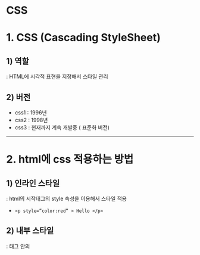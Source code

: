 # CSS

# 1. CSS (Cascading StyleSheet)

## 1) 역할

: HTML에 시각적 표현을 지정해서 스타일 관리

## 2) 버전

- css1 : 1996년
- css2 : 1998년
- css3 : 현재까지 계속 개발중 ( 표준화 버전)

<hr>

# 2. html에 css 적용하는 방법

## 1) 인라인 스타일

: html의 시작태그의 style 속성을 이용해서 스타일 적용

- `<p style=”color:red” > Hello </p>`

## 2) 내부 스타일

: <head> 태그 안의 <style> 태그에서 css를 지정하는 방법

```html
<head>
	<style>
			p{
				color : red;
			}
	</style>
</head>		
```

- 태그 이름(전역), id값( #id ), class이름( .class )으로 특정 태그를 지정해서 css를 적용할 수 있다는 점

## 3) 외부 스타일

: html 파일 외부에 *.css 형식의 파일을 작성해 css 지정하는 방법으로, html에서 css 파일을 참조해서 사용한다.

- 같은 *.css 파일을 사용하는 여러 html 페이지는 맨 처음 요청한 페이지에서 다운로드 받아서 웹 브라우저 캐시 메모리에 저장된 *.css 파일을 재사용해서 참조한다.
- `<link rel=”stylesheet”  href=”test.css” >`

## 4) 우선순위

       인라인 스타일    >    내부 스타일    >     외부 스타일

<hr>

# 3. CSS 선수 내용

## 1) Cascading

: DOM 트리의 상위에서 정의한 스타일이 하위 요소로 전달되는 개념이다. 자식 요소 입장에서 여러 스타일이 중복 적용될 수도 있다. 하위에서 스타일 재정의로 해결 가능

## 2) 명시도 ( Specificity )

https://developer.mozilla.org/en-US/docs/Web/CSS/Specificity

:  선택자마다 우선순위가 있다. 같은 명시도를 가지면 나중에 정의한 선택자가 적용된다. 

- 우선순위  :   인라인   >   id   >   class, 속성명    >   태그
- !important
    - 권장하지 않음
    - 명시도의 우선순위를 다 무시하고 가장 최우선 순위를 가진다.
    - `color: red !important;`
- 선택자를 결합해서 구체적으로 지정할 수록 명시도가 올라간다.
    
    ```html
    <!DOCTYPE html>
    <html lang="en">
      <head>
        <title>명시도</title>
        <style>
          h1 {
            color: red;
          }
           /* blue가 적용됨 */
          #xxx > h1 {
            color: blue;
          }
        </style>
      </head>
      <body>
        <div id="xxx">
          <h1>Hello</h1>
        </div>
      </body>
    </html>
    ```
    
<hr>

# 4. 선택자

## 1) 전체 선택자

: * 로 html의 모든 요소들을 선택한다.

- 

## 2) 태그 선택자

: 태그명으로 표현한다. 

- 같은 태그인 요소들에 전체 적용된다.
- 명시도 : (0, 0, 1)
- `div {  color: blue; }`

## 3) id 선택자

: 태그에 id 속성을 지정하고, #id값 으로 표현한다. 

- 태그마다 유일한 id를 지정해서 요소들을 식별한다.
- 명시도 : (1, 0, 0)

## 4) class 선택자

: 태그의 class 속성을 지정하고, .class값 으로 표현한다. 한번에 여러값으로 class를 지정할 수 있고, 중복값도 가능하다.

- `<li class="select xxx">A3</li>`
- .xxx : 클래스명이 xxx인 태그를 찾음
- p.xxx : p태그이고 클래스명이 xxx인 태그를 찾음
- p .xxx : p태그 자식에서 클래스명이 xxx인 태그를 찾음
- 명시도 : (0, 1, 0)

## 5) 계층구조

### - 자식

- 부모태그  >  자식태그
    
    :  부모태그를 먼저 찾고, 부모 바로 아래의 자식태그를 찾는다. 
    
    - 자손이 아니라 자식까지만 찾아준다. ( 1레벨 )

### - 자손

- 부모태그  자식태그
    
    : 공백으로 자손을 표현한다.
    
    - 자손은 자식까지 포함한다. ( 2레벨 )]

### - 형제

- 선택자 + 형제태그
    
    : 인접한 바로 뒤 형제만 참조한다.
    
    - .xxx + p

### - 형제들 (sibilings)

- 선택자 ~ 형제태그
    
    : 인접한 요소 뒤의 모든 형제들을 참조한다.
    
    - .xxx ~ p

### - 속성

- 속성명으로 찾기
    
    : [속성명] , 태그[속성명]
    
    - a[href] { color : red; }

- 속성값으로 찾기
    
    : [속성명=”속성값”],  태그[속성명=”속성값”]
    
    - [class=”xxx”] { color : red; }

- 특정 속성값으로 시작하는 요소 찾기
    
    : [속성명 ^= ”속성값”],  태그[속성명 ^= ”속성값”]
    
    - a[href ^= ”https”]{ color : red; }

- 특정 속성값으로 끝나는 요소 찾기
    
    : [속성명 $= ”속성값”],  태그[속성명 $= ”속성값”]
    
    - a[href $= ”net”]{ color : red; }

- 특정값을 포함하는 요소 찾기
    
    : [속성명 *= ”속성값”],  태그[속성명 *= ”속성값”]
    
    - a[href *= ”www”]{ color : red; }


<hr>

# 5. 의사코드 ( pseudo code )

: html의 시멘틱 태그처럼 이름안에 기능이 내포되어 있는 선택자

## 1) 의사 클래스 ( pseudo class )

- :클래스명
    - :first-child

- a태그의 link 관련 의사 클래스
    
    방문전 (기본: blue)     :   a:link { color:red; }
    
    방문후 (기본: purple) :    a:visted { color:green; }
    
    마우스오버                 :    a:hover{ color:yellow; }     
    
    누르고 있을떄 (기본: red) : a:active{ color:blue; }\
    

- 자식 선택하는 의사 클래스 ( 지정된 선택자의 부모 기준)
    - :first-child : 태그의 부모를 찾고 그 부모의 첫번째 자식을 찾음 ( 위치상 첫번째 )
        - first-of-type() : 태그의 부모를 찾고 그 부모에서 태그 별 첫번째 자식을 찾음 ( 태그별 첫번째 )
    - :last-child :  태그의 부모를 찾고 그 부모의 마지막 자식을 찾음
    - :only-child :  태그의 부모를 찾고 그 부모의 유일한 자식을 찾음
        - :empty : 자식이 없는 태그를 참조
    - :nth-child(n) : n번째 자식을 찾음

- 사용자 입력 태그에서 사용하는 의사 클래스
    - :focus
        - input:focus { }
    - :blur
        - focus 반대
    - :checked
        - 체크박스 및 select 태그에서 값을 선택했을 때
    - :enabled / :disabled
        - 활성화 / 비활성화

## 2) 의사 요소 ( pseudo elements )

: 의사 클래스는 태그 전체에 스타일이 적용되고 의사 요소는 부분적으로 스타일이 적용된다.

- ::요소
    - ::first-line
        - 문단의 첫줄
        - `p::first-line {color: red;}`
    - ::first-letter
        - 텍스트의 첫글자
        - `p::first-letter { color: blue;}`
    
- 특정요소에 컨텐츠(문자열, image..) 삽입
    
    : 무조건 content 속성을 지정해야된다. 
    
    - ::before { content : 값 | url(’이미지경로’) }
    - *::after { content : 값 | url(’이미지경로’) }*

---

# 6. Box 모델

## 1) 개요

: css(html)에서 모든 요소는 box로 관리한다.

## 2) 구성요소
![image](https://github.com/user-attachments/assets/02ccdfdd-22f2-4dbe-95f9-4186781e90d2)
### - content

: 실질적 내용 ( 텍스트, 이미지, .. )

### - padding

: 패딩은 content의 안쪽 여백 (top, bottom, left, right)

### - border

: 보더는 content를 감싸는 테두리 ( 색상, 굵기, 여부, 선의종류 )

### - margin

: 마진은 content 비낕쪽 여백 (top, bottom, left, right)

- body에 기본적으로 margin : 8px 로 되어 있음.

## 3) 블럭레벨 vs 인라인레벨

1. 블럭레벨
    - 웹 브라우저의 전체 너비를 차지하기에, 다음 요소는 새로운 라인에 추가된다.
    - 크롬 브라우저의 개발자도구(f12)로 확인하면 width와 height값을 확인할 수 있다.
    - 명시적으로 width, height를 지정할 수 있다.
2. 인라인레벨
    - 자신의 content 크기만큼 너비를 차지하기에, 다음 요소는 5같은 라인에 추가된다.
    - 크롬 브라우저의 개발자도구(f12)로 확인하면 width와 height가 auto로 보인다.
    - width와 height를 명시적으로 지정해도 적용되지 않는다.

## 4) width 와 height

: Box 모델에서의 content의 너비와 높이를 의미한다.

- 문법
    
    : width | height : 절대값(px)
    
      width | height : 상대값(%, rem)
    
    - 상대값은 부모의 너비, 높이를 기준으로 한다.
    - 1rem(1em) = 16px
    - position 속성에 따라 기준이 달라질 수 있다.

---

# 7. box-sizing 속성

: 요소의 너비와 높이를 계산하는 방식이다.

## content-box

- 기본(디폴트) 속성
- padding, border 의 값이 지정된 width와 height에 추가되어 실제 박스 크기가  설정된다.
- 따라서 실제 너비와 높이는 지정한 값보다 커질 수 도 있다.
    - 최종 width = 지정한 width + padding + border

## border-box

- 지정한 width와 height는 고정되고, 그 안에서 padding과 border가 포함되어 그려진다.
- 패딩과 보더를 지정해도 박스 크기는 고정되기에 박스 크기가 변경될 위험성이 없다.

---

# 8. margin

## 1) 기능

: **요소(content)의 테두리(border) 바깥쪽 여백**을 제어한다 .

- px와 % 지정 가능

## 2) 문법

- 개별적으로 4개 위치 지정
    
    `margin-top : 10px, margin-right : 10px, margin-bottom : 10px, margin-left : 10px`
    
- 축약 표현
    - 개별위치 4개 모두 지정
        
        `margin : 10px 10px 10px 10px /* (top right bottom left */`
        
    - 개별위치 3개 지정
        
        `margin : 10px 10px 10px /* top right|left bottom */`
        
    - 개별위치 2개 지정
        
        `margin : 10px 10px  /*(top|bottom right|left*/` 
        
    - 1개 지정
        
        `margin : 10px  /*(top|bottom|right|left*/` 
        

## 3) margin의 상쇄

: **인접한 box의 margin은** 서로 겹쳐질 수 있는데 이때 하나로 합쳐서 margin이 만들어지는 것이 아니고 **큰 크기의 margin으로 대체된다.**

```
      width: 100px;
      margin: auto;
      background-color: red;
```

```css
 #x1 {
      margin: 20px 10px;
    }
 #x2 {
      margin: 50px 10px;
    }
```

- x1과 x1 사이의 마진은 70px가 아니라 50px이다.

## 4) 중앙정렬 ( 수평으로 가운데 정렬 )

: `margin: auto;`

- 반드시 **블럭레벨**이면서 **width 값을 가져야** 적용이 된다.

---

# 9. Padding

## 1) 기능

: **요소(content) 내용과 테두리(border) 사이의 여백**을 제어한다.

## 2) 문법

- 개별적으로 4개 위치 지정
    
    `padding-top : 10px, padding-right : 10px, padding-bottom : 10px, padding-left : 10px`
    
- 축약 표현
    - 개별위치 4개 모두 지정
        
        `padding: 10px 10px 10px 10px /* (top right bottom left */`
        
    - 개별위치 3개 지정
        
        `padding: 10px 10px 10px /* top right|left bottom */`
        
    - 개별위치 2개 지정
        
        `padding: 10px 10px  /*(top|bottom right|left*/` 
        
    - 1개 지정
        
        `padding: 10px  /*(top|bottom|right|left*/` 
        
---

# 10. border ( 테두리 )

## 1) 기능

: margin과 padding 사이의 테두리

- 3가지 속성을 이용해서 스타일 지정이 가능하다.
    
    - width : border 두께
    
    - style : border 스타일 ( 실선, 점선, .. )
    
    - color : border 색상
    

## 2) 문법1 - 개별

- width
    
    `border-top-width : 5px`
    
- style
    
    `border-top-style : soild | dotted | dashed..`
    
- color
    
    `border-color : red;`
    

## 3) 문법2 - 개별 축약 지정

- width
    
    `border-width: top right bottom left` 
    
    `border-width: top right|left bottom` 
    
    `border-width: top|bottom`  
    
    `right|left` 
    
    `border-width: top|right|bottom|left` 
    
- style
    
    `border-style : top right bottom left` 
    
    `border-style : top right|left bottom` 
    
    `border-style : top|bottom  right|left` 
    
    `border-style : top|right|bottom|left` 
    
- color
    
    `border-color : red`
    
    `border-color: blue yellow red purple;`
    

## 4) 문법 - width + style + color

- `border: width style color;`

## 5) border-radius 속성

: box의 boder를 둥글게 설정할 떄 사용하는 속성으로, 값이 클수록 동글해진다.

- `border-radius : 50%  // 원`
- `border-radius : 10px`

---

# 11. 요소배치

## 1)  display

- display : block           :   블럭 레벨로 배치
- display : inline           :   인라인 레벨로 배치
- display:  inline-block :   인라인-블럭 레벨 ( 인라인레벨 + width + height)
- diplay : none              :   화면 레더링 방지, 영역유지 안됨

## 2) position

: position의 top, right, bottom, left 속성을 이용해서 요소의 실제 위치를 바꿀 수 있다.

- **position : static (기본)**
    - 블럭레벨은 세로 배치, 인라인 레벨은 가로 배치, left와 top이 8px 마진을 가진다.
    - **top, right, bottom, left 속성을 지정해도 적용되지 않는다**. 따라서 static이 아닌 다른 값으로 지정해야 4가지 속성을 사용할 수 있다.
    
    ```css
    /***top, right, bottom, left 속성을 지정해도 적용되지 않는다***/
    position: static;
    top: 300px;
    left: 300px;
    ```
    
- **position : relative**
    - 기준 위치는 ‘positon : static’ 일 때의 위치
    - **top, right, bottom, left 속성을 지정할 수 있다.**
- **position : absolute**
    - 부모 요소와 같이 사용된다.
    - 기준 위치는 부모요소이다.
        - **부모가 position:relative**   :  자식 요소 기준은 부모가 된다.
        - 부모에 positon 속성 X ( position : static )  : 자식 요소 기준은 뷰포트( 웹 브라우저)가 된다.
- **position : fixed**
    - **기준은 웹브라우저 화면( 뷰포트 : viewport ) 이다.**
    - **top, right, bottom, left 속성을 지정할 수 있다.**
    - **스크롤 해도 위치가 고정**된다.
- position : sticky
    - 최근에 추가된 기능, 지원여부를 확인해야 한다
        - https://caniuse.com/
    - 평시에는 static 으로 동작되고 특정 임계값을 만나면 fixed 로 동작
        
        ```css
        /*top이 40px이 되면 fixed 됨.*/
        positon : sticky;
        top : 40px; 
        ```
        

## 3) z-index

: z축으로 요소를 배치할 수 있도록 하는 속성으로, 요소들이 겹쳐보이지 않도록 할 떄 주로 사용한다.

- position : fixed  absolute 속성으로 요소가 겹쳐 보이는 경우가 생긴다.

## 1) 문법

- z-index : auto | 값
    - 디폴트는 auto이고 0을 준 것과 동일하다.
    - 값이 작을수록 밑에 배치된다.
        - 아래에 있는 요소를 위로 배치하고 샆으면 위 요소의 z-index보다 크게 값을 지정하면 된다.
        

---

# 12. 배경

## 1) 배경색

- `background-color: 색상`

## 2) 배경 이미지

- `backgorund-image : url(”경로”)`
- x축 및 y축으로 반복적으로 이미지가 출력된다.
- 배경색과 같이 사용가능

## 3) 배경 이미지 반복 제어

- `background-repeat : repeat-x | repeate-y | repeat(디폴트) | no-repeat`

## 4) 배경 이미지 크기

 `background-size : auto(기본값) | px | contain | cover`

- background-size : 30px 50px (너비, 높이)
- **background-size : contain**
    - 이미지를 보여주는 **컨테이너 사이즈에 맞춰서** 보여준다. 화면을 작게하거나 크게하면 컨테이너 사이즈에 맞춰서 자동적으로 조절된다.  단 일정 크기에서만 움직인다.
    - **이미지 전체를 확인**할 수 있다.
- **background-size : cover**
    - **이미지 비율**을 관리하기에 이미지 **전체가 바로 나오지 않을 수 있다.**
    - 화면이 커지면 비례해서 이미지가 커져서  잘려보이거나 화면이 작아지면 일정 부분까지 작아져서 잘려보일 수 있다.

## 5) 배경 이미지 위치

- `background-position : x축( px | % );`
- `background-position : x축( px | % )  y축( px | % );`
- `background-position : bottom 10px  right 20px;`
    - top, right, bottom, left 지정가능하다.

## 6) 배경 이미지 스크롤 여부

- `backgrond-attachment : scroll(기본) | fixed`

---

# 13. 크기단위 (unit)

## 1) 단위 종류

- px   (c, inch)
- %
- rem (em)
- vw ,vh

## 2) 적용 css 속성

- width/height        : %, vw, vh
- font-size               :  rem
- margin/padding   :  %,  rem
- border                  :  px
- position (top/right/bottom/left)  :  %

## 3) 단위 종류 2가지

### 절대 단위

: px만 사용하기로 한다.

### 상대 단위

- **%**
    - 기본적으로 부모 기준이고, position에 따라 기준이 달라진다.
        - position : static     : top/right/bottom/left 지정 불가
        - position : relative   : top/right/bottom/left  지정 가능, 기준은 static으로 지정했을 때의 기본 문서대열
        - position : fixed        : top/right/bottom/left  지정 가능, 기준은 뷰포트
        - position : absolute   : top/right/bottom/left 지정 가능, 부모가 relative로 지정되었으면 기준은 부모고 아닌 경우는 뷰포트 이다.
    - max - width 속성
        - % 를 사용하면 화면크기가 커짐에 따라 이미지가 계속 커질 수도 있다.
- **vw, vh**  (  vw: viewport width,    vh: viewport height )
    - 기준은 뷰포트
    - 사용하지 않는 경우
        
        ```css
        <div>
        	<h1>  <== position: fixed;  width:50%
        ```
        
    - 사용하는 경우
        
        ```css
        <div>
        	<h1>  <==  width:50vw
        ```
        
- **rem (em)**
    - 글꼴에서 주로 사용
    - 1rem(1em) = 16px  ( 16px는 웹 브라우저에 설정된 기본글꼴크기)
    - em
        - 부모요소의 em값을 상속해서 글꼴크기가 정해진다.
    - rem ( root em )
        - root인 html(body)를 상속해서 글꼴크기가 정해진다.


---

# 14. 색상

## 1) 영단어 표기

- color : red | blue | yellow …

## 2) 16진수 ( 0 ~ 15 )

- #RRGGBB  (6비트),   #RGB  (3비트)
- #FFFFFF  (흰색)
- #000000 (검정)

## 3) 10진수 ( 0 ~ 255 ) + rgb (r,g,b)

- rgb(0 ~ 255, 0 ~ 255, 0 ~ 255)
- rgb(225,255,255) : 흰색
- rgb(0,0,0) : 검정색

## 4) 투명도 (alpha)

- rgb(0 ~ 255, 0 ~ 255, 0 ~ 255, 0 ~ 1)
- 0: 완전투명, 1 : 완전불투명
- 예 > color : rgba(0, 0, 0, 0.00-004)

```css
    #x1 {
      color: red;
    }
    #x2 {
      color: #019201;
    }
    #x3 {
      color: rgb(22, 21, 100);
    }
    #x4 {
      color: rgba(23, 55, 200, 0.1);
    }
```


---

# 15. visibility  속성

: 요소를 보이거나 안 보이게 설정 할 수 있다.

- visibility  : visibile(기본)
    
                   : hidden     ⇒  요소가 안보이게  
    
              : collapse   ⇒  <table>을 안보이게
    
- hidden은 요소가 안 보이더라도 영역유지 O
- collapse는 <table> 렌더링을 방지 ( 안보이게 )하고, 영역유지 X
- - display: none도 영역유지 X


---

# 16. 투명도 (opacity) 속성

: 요소의 투명도를 제어하는 속성이다.

- opacity :  0 ~ 1 값
    - 0 : 완전투명
    - 1 : 완전불투명


---

# 17. 글꼴(font)

## 1) font-style

- font-style : normal | italic | …

## 2) font-weight

- font-weight : bold | bolder | lighter |100 ~ 900

## 3) font-size

- font-size : rem | px

## 4) font-family

- font-family : 값1, 값2, 값3, …
- 값 종류 3가지
    - generic family
        
        : 실제 글꼴들의 카데고리로서 글꼴들이 가지는 특별한 주요 특징들을 가진다
        
        - serif, sans-serif, monospace(고정폭), ….
    - font family
        
        : generic family에 속하는 실제 글꼴을 의미한다.
        
        - serif : Times New Roman, Geogia
        - sans-serif : consolas

- 크롬 브라우저에서 글꼴 확인 방법
    
    : 설정 > 모양 > 글꼴 맞춤 설정에 가면 아래와 같이 설정되어 있다.
    
    **표준 글꼴 : Malgun Gothic**   <=  font family 
    
    Serif: Batang                         <=  generic family 
    
    Sans-serif : Malgun Gothic   <=  generic family 
    

- 웹 브라우저가 글꼴을 결정하는 방법 2가지
    - font-family 속성을 명시적으로 지정하지  않는 경우
        
        : 웹 브라우저에서 기본으로 설정된 글꼴을 이용해서 렌더링 된다. 따라서 표준 글꼴 ( Malgun Gothic)으로 렌더링 
        
    
    - font-family 속성을 명시적으로 지정하지  않는 경우
        - generic family 만 지정한 경우
            
            ```css
             font-family: serif;
                 /* serif 카테고리에서 기본으로 설정된 폰트를 사용한다 */
                }
            ```
            
        - font family 지정한 경우
            
            ```html
                  font-family:'Times New Roman', Times, serif
                  /* serif카데고리의 폰트들을 사용한다. */
                  /* 'Times New Roman'이 있으면 이걸 사용하고, 없으면 'Times'사용한다는 의미*/
            ```
            

## 5) 축약 표현

- `font: italic bold 2rem 'Times New Roman', Georgia, sans-serif;`


---

# 18. 구글폰트

https://fonts.google.com/

- 웹 폰트라고 부른다.
- 로컬에 글꼴이 없어도 링크를 통해 가져와 사용할 수 있다.
- [구글 폰트](https://fonts.google.com/) > 원하는 폰트 선택 > Get Font 클릭 > Get embed code > 복사해서 사용


---

# 19. text 관련 속성

## 1) color : 색상

- `color : 값;`

## 2) text-align :  수평 정렬

- `text-align : center | left | right | justify (양쪽)`

## 3) text-decoration : 밑줄 및 취소선

- `text-decoration : underline | overline | line-through (취소선)`

## 4) text-indent  : 첫 라인 들여쓰기

- `text-indent : 10px;`

## 5) line-height : 줄 간격

- `line-height: 2;`
- font-size : 16px 값에 비례해서 적용

  ---
  # 20. Flex Box 모델

## 1) 개념

: Flex Box를 이용하면 **매우 쉽게 레이아웃 및 수직/수평 정렬, 요소 순서(ordering), 동적 사이징이 가능**하다.

## 2) 구성요소 2가지

- 부모(flex Container)와 부모안의 자식요소(flex item)로 구성된다. flex를 사용하기 위해서는 반드시 **부모 컨테이너**가 필요하고, 부모에 flex를 지정하면 **자식요소에 영향을 주는 것**이다.
1. **flex Container**
    - **`display : flex;`**
    - 정렬의 **기본 배치는 가로 정렬**이다. **flex-direction 속성**으로 변경 가능하다.
        - **`flex-direction: column;`  : 세로 정렬**
            - 세로 정렬시 자식의 width 중 가장 큰 width 기준으로 맞춰진다.
        - **`flex-direction: row;` : 가로 정렬**
            - 가로 정렬시 자식요소 중 가장 큰 height를 기준으로 맞춰진다.
2. **flex item**
    - item의 부모 Container에서 **display:flex** 를 지정해 정렬되는 요소를 의미한다.
    - **order, align-self, flow-grow** 속성을 지정할 수 있다.

## 3) Flex Box 속성 ( Container )

### flex-direction

: flex  정렬 기준을 변경할 수 있다.

- **`flex-direction: column;`  : 세로 정렬**
- **`flex-direction: row;` : 가로 정렬**
- **`flex-direction: row-reverse;` : 가로 반대로 ( 오 → 왼)**
- **`flex-direction: column-reverse;` : 세로 반대로 ( 아래 → 위 )**

### flex-wrap

: 화면 크기를 줄였을 떄 **item이 다음줄로 넘겨가도록** 하는 속성

- `flex-wrap: wrap;`
- `flex-wrap:nowrap;` ( 디폴트 )
- `flex-wrap:wrap-reverse;` : 하단 기준으로 wrap

### flex-flow

:flex-direction과 flex-wrap 한번에 표현하는 속성

- `flex-flow : row warp;`

### justify-content

: **주축에 대한 정렬** 

- `justify-content : center | flex-start | flex-end | space-around | space-between | space-evenly`
    - center
    - flex-start
    - flex-end
    - space-around
    - space-between
    - space-evenly
    

### align-items

: **교차축에 대한 정렬**

- align-items: center | flex-start| flex-end | stretch(기본) | baseline
    - stretch : item을 늘려서 컨테이너에 꽉 채운다. ( width나 height )
    - center : 원래 값을 가지고 중앙정렬
    - flex-start : 요소의 위쪽 테두리를 맞춰서 정렬
    - flex-end : 요소의 아래 테두리에 맞줘서 정렬
    - baseline :item 안의 content의 위치에 맞춰서 정렬

### align-content

: justify-content와 align-items 합성 기능

- wrap 항목에서만 적용된다.
- `align-content: center | flex-start | flex-end | stretch(기본) | space-around | space-between | space-evenly`

## 4) Flex Box 속성 (item)

### order

: 기본적으로는 코드에 명시된 순서로 표현되지만 **order 속성을 사용하면 순서를 변경할 수 있다.**

- `order : 0; ( 0이 기본값 )`
- -1(앞)  0 (기본)  1(뒤)

### align-self

: Container에서 설정된 **align-items 속성을 재정의**할 수 있다.

- `align-self : center | flex-start | flex-end | stretch(기본) | baseline`

### flow-grow

: 화면을 크게할 때 **item이 커지는 비율을 관리**하는 방법

- flow-grow : 0 (0이 기본값)
- 예 >
    - `flow-grow : 1` 로 지정하면 flow-grow : 0인 요소들은 자신의 너비만큼 차지하고, 나머지 영역을 flow-grow:1이 차지한다.
    - `flow-grow : 1` , `flow-grow : 3` 로 지정하면 flow-grow : 0 인 요소들은 자신의 너비만큼 차지하고, 나머지를 **flow-grow : 1 은 1/4를 차지, flow-grow : 3 은 3/4를 차지**한다.

### flow-shrink

: 화면을 작게할 떄 **item의 작아지는 비율을 관리**하는 방법

- flow-shrink : 1 (1이 기본값)
- flow-shrink : 0  ⇒ 크기변경이 안 됨

### flow-basis

: item의 기본 크기 설정 용도로, **기존에 지정한 width, height를 flex-basis 지정값으로 덮어쓴다.**

- flex-basis : auto | px | %

- 동작방식

- 주축이 row인 경우 ( width 고려)
    
    flex-basis : auto   ⇒ 기존의 width를 사용
    
    flex-basis: 100px  ⇒ 기존 width : 50px 가 아니라 100px를 사용
    
- 주축이 column 인 경우 ( height 고려)
    
    flex-basis : auto     ⇒ 기존의 height 를 사용
    
    flex-basis: 100px    ⇒ 기존 height : 50px 가 아니라 100px를 사용
    

---

# 21. Grid 모델

: **grid는 2차원인 행/열 같이 제어가 가능**하다.

## 2) 구성요소 2가지

: 반드시 부모에 display:grid 를 지정해야 한다. 실행결과는 행으로 추가된다. ( 세로나열 )

- Grid Container
- Grid item

## 3) Grid 속성 (Container)

### grid-auto-flow

- item 배치
- `grid-auto-flow : row(기본) | column;`

### grid-template-columns

- 열을 생성
- `grid-template-columns : 값1 값2 값3 값4`
    - 예 > `grid-template-columns : 20px 20px 20px 20px`
    - `grid-template-columns : repeat(4, 20px)`
    - `grid-template-columns : 20px 30px 1fr 2fr`
        - fr : fraction이고 나머지 여백을 비율로 계산

### grid-template-rows

- 행을 생성
- `grid-template-rows : 값1 값2 값3`
    - 예 > `grid-template-rows: 130px 240px 125px 200px;`
    - `grid-template-rows: 25% 25% 250px auto;`

### 행/열 만들기

```html
      grid-template-rows: 120px 1fr 250px;
      grid-template-columns: 1fr 2fr;
```

### item 간 gap 지정

- `row-gap: 10px;`       : 행 간격
- `column-gap: 10px;`  : 열 간격
- `gap: 10px 10px;`      : 행/열 간격

### 정렬

- 셀 안에서의 item 정렬
    - x축 정렬 : **`justify-items** : center | flex-start …`
    - y축 정렬 : **`align-items** : center | flex-start …`

- container 정렬
    - x축 정렬 : **`justify-content** : center | flex-start …`
    - y축 정렬 : **`align-content** : center | flex-start …`

## 4) Grid 속성 (item)

### 셀 안에서의 item 정렬 재정의

- x축 정렬 : **`justify-self**: center | flex-start …`
- y축 정렬 : **`align-self**: center | flex-start …`

### item을 원하는 위치에 정렬 - 위치 번호 이용

- `grid-column-start: 시작값(번호);`
- `grid-column-end: 값(번호);`
    - `grid-column: 시작값(번호)/값(번호);`  :  축약 표현
- `grid-row-start: 시작값(번호);`
- `grid-row-end: 값(번호);`
    - `grid-row: 시작값(번호)/값(번호);`  :  축약 표현

### item을 원하는 위치에 정렬 - 갯수 이용

- `grid-column-start: 값;`
- `grid-column-end: span n(갯수) ;`
    - `grid-column: 값/span n(갯수);`  :  축약 표현
- `grid-row-start: 값;`
- `grid-row-end: span n(갯수);`
    - `grid-row: 값/span n(갯수);`  :  축약 표현

### item을 원하는 위치에 정렬 - 셀 이름 이용

![image (1)](https://github.com/user-attachments/assets/09a1141d-f85b-4506-aedb-d59ba824950e)


```css
container {
		 grid-template-areas:
        "header header header1 header2"
        "main1 main main main"
        "footer footer footer4 footer4";
}
.item-1 {
      background: red;
      grid-area: main1; /*main1 위치에 정렬*/
    }
    
.item-2 {
      background: blue;
      grid-area: main; /*main 위치에 정렬 == 3개의 셀*/
    }
```

---

# 22. media 쿼리

: 반응형 웹을 구축할 때 사용하는 방법

### *반응형 웹

: 현재 대부분 모바일 기기를 사용하기애 개발자는 하나의 웹 페이지를 일반 PC에서도 잘 보여주고 모바일 기기에서도 잘 보여질 수 있도록 구축해야된다. 이떄 반응형 웹을 사용한다.

- 방법1 : 디바이스마다 html을 따로 만듦
- 방법2 : 하나의 html을 만들어서 **화면의 크기에 따라 레이아웃을 변경시키는 방법**. 이것이 **반응형 웹**이고 **media 쿼리를 이용**해서 구축할 수 있다.

### 문법
```css
/* 화면이 700px보다 같거나 작을떄의 css */
@media screen (max-width : 700px) {
				...
}
```
```css
 body {
      background-color: yellow;
    }

 @media screen and (max-width: 700px) {
      body {
        background-color: tomato;
      }
    }
 `` 
